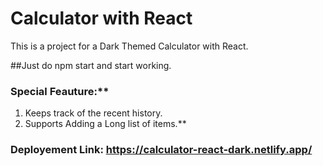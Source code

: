 # Calculator with React

This is a project for a Dark Themed Calculator with React. 

##Just do npm start and start working.

### Special Feauture:**
1. Keeps track of the recent history.
2. Supports Adding a Long list of items.**

### Deployement Link: https://calculator-react-dark.netlify.app/

